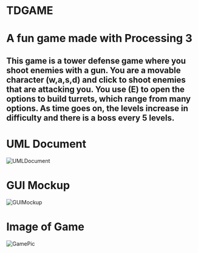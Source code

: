 # TDGAME
# A fun game made with Processing 3
## This game is a tower defense game where you shoot enemies with a gun. You are a movable character (w,a,s,d) and click to shoot enemies that are attacking you. You use (E) to open the options to build turrets, which range from many options. As time goes on, the levels increase in difficulty and there is a boss every 5 levels.


# UML Document
![UMLDocument](https://github.com/HenryChristiansen/TDGAME/blob/main/data/UMLDocument.png)
# GUI Mockup
![GUIMockup](https://github.com/HenryChristiansen/TDGAME/blob/main/data/GUIMockup.png)
# Image of Game
![GamePic](https://github.com/HenryChristiansen/TDGAME/blob/main/data/GamePic.PNG)
